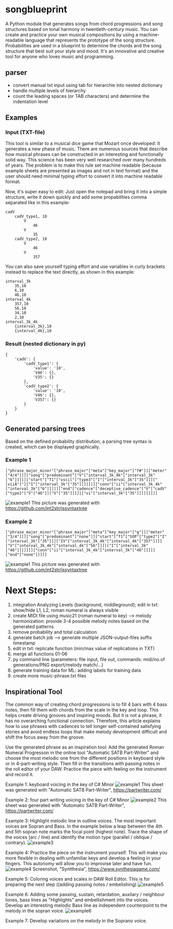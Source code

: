 # songblueprint
A Python module that generates songs from chord progressions and song structures based on tonal harmony in twentieth-century music. You can create and practice your own musical compositions by using a machine-readable language that represents the prototype of the song structure. Probabilities are used in a blueprint to determine the chords and the song structure that best suit your style and mood. It's an innovative and creative tool for anyone who loves music and programming.

## parser
- convert manual txt input using tab for hierarchie into nested dictionary
- handle multiple levels of hierarchy
- count the leading spaces (or TAB characters) and determine the indentation level

## Examples
### Input (TXT-file)
This tool is similar to a musical dice game that Mozart once developed: It generates a new phase of music. There are numerous sources that describe how musical phrases can be constructed in an interesting and functionally solid way. This science has been very well researched over many hundreds of years. The problem is to make this rule set machine readable (because example sheets are presented as images and not in text format) and the user should need minimal typing effort to convert it into machine readable format.

Now, it's super easy to edit: Just open the notepad and bring it into a simple structure, write it down quickly and add some propabilities comma separated like in this example:
```
cadV
    cadV_type1, 10
        V
            46
        V
            35
    cadV_type2, 10
        V
            46
        V
            357
```
You can also save yourself typing effort and use variables in curly brackets instead to replace the text directly, as shown in this example:
```
interval_3k
    35,10
    6,10
    46,10
interval_4k
    357,10
    56,10
    34,10
    2,10
interval_3k_4k
    {interval_3k},10
    {interval_4k},10
```
### Result (nested dictionary in py)
```
{
    'cadV': {
        'cadV_type1': {
            'value': '10',
            'V46': {},
            'V35': {}
        },
        'cadV_type2': {
            'value': '10',
            'V46': {},
            'V357': {}
        }
    }
}
```
## Generated parsing trees
Based on the defined probability distribution, a parsing tree syntax is created, which can be displayed graphically.
### Example 1
```
["phrase_major_minor"["phrase_major"["meta"["key_major"["f#"]]["meter"["4/4"]]]["song"["predominant"["V"["interval_3k_4k"["interval_3k"["6"]]]]]["start"["T1"["oscil"["type3"["I"["interval_3k"["35"]]]["[viiÂ°]"]["I"["interval_3k"["35"]]]]]]]["conn"["ii"["interval_3k_4k"["interval_3k"["6"]]]]]["end"["cadence"["deceptive_cadence"["V"["cadV"["type1"["V"["46"]]["V"["35"]]]]]["vi"["interval_3k"["35"]]]]]]]]]
```
![example1](https://github.com/LutzGue/songblueprint/blob/main/img/example1.png)
This picture was generated with https://github.com/int2str/jssyntaxtree
### Example 2
```
["phrase_major_minor"["phrase_major"["meta"["key_major"["g"]]["meter"["3/4"]]]["song"["predominant"["none"]]["start"["T1"["SOP"["type2"["I"["interval_3k"["35"]]]["IV"["interval_3k_4k"["interval_4k"["357"]]]]["V"["interval_3k_4k"["interval_4k"["56"]]]]["I"["interval_3k"["46"]]]]]]]["conn"["ii"["interval_3k_4k"["interval_3k"["46"]]]]]["end"["none"]]]]]
```
![example1](https://github.com/LutzGue/songblueprint/blob/main/img/example2.png)
This picture was generated with https://github.com/int2str/jssyntaxtree
# Next Steps:
1) integration Analyzing Levels (background, middleground); edit in txt: show/hide L1, L2, roman numeral is always visible
2) create MIDI file using music21 (roman numeral to key) --> melody harmonization: provide 3-4 possible melody notes based on the generated patterns
3) remove probability and total calculation
4) generate batch job --> generate multiple JSON-output-files suffix timestamp
5) edit in txt: replicate function (min/max value of replications in TXT)
6) merge all functions 01-06
7) py command line (parameters: file input, file out, commands: midi/no.of generations/PNG export/melody match/...)
8) generate training data for ML: adding labels for training data
9) create more music-phrase.txt files

## Inspirational Tool
The common way of creating chord progressions is to fill 4 bars with 4 bass notes, then fill them with chords from the scale in the key and loop. This helps create driving grooves and inspiring moods. But it is not a phrase, it has no overarching functional connection. Therefore, this article explains how to use phrases with cadences to tell longer self-contained satisfying stories and avoid endless loops that make melody development difficult and shift the focus away from the groove.

Use the generated phrase as an inspiration tool: Add the generated Roman Numeral Progresson in the online tool "Automatic SATB Part-Writer" and choose the most melodic one from the different positions in keyboard style or in 4-part-writing style. Then fill in the transitions with passing notes in the roll editor of your DAW. Practice the piece with feeling on the instrument and record it.

Example 1: keyboard voicing in the key of C# Minor
![example1](https://github.com/LutzGue/songblueprint/blob/main/img/keyboard_style_example1.jpg)
This sheet was generated with "Automatic SATB Part-Writer", https://partwriter.com/

Example 2: four part writing voicing in the key of C# Minor
![example2](https://github.com/LutzGue/songblueprint/blob/main/img/four_part_writing_example2.jpg)
This sheet was generated with "Automatic SATB Part-Writer", https://partwriter.com/

Example 3: Highlight melodic line in outline voices. The most important voices are Sopran and Bass. In the example below a leap between the 4th and 5th sopran note marks the focal point (highest note). Trace the shape of the voices (arc / line) and identify the motion type (parallel / oblique / contrary).
![example3](https://github.com/LutzGue/songblueprint/blob/main/img/melody_line_example_1.PNG)

Example 4: Practice the piece on the instrument yourself. This will make you more flexible in dealing with unfamiliar keys and develop a feeling in your fingers. This autonomy will allow you to improvise later and have fun.
![example4](https://github.com/LutzGue/songblueprint/blob/main/img/practicing_example_1.PNG)
Screenshot, "Syntthesia", https://www.synthesiagame.com/

Example 5: Coloring voices and scales in DAW Roll Editor. This is for preparing the next step ((adding passing notes / embelishing)
![example5](https://github.com/LutzGue/songblueprint/blob/main/img/daw_satb_example1.PNG)

Example 6: Adding some passing, sustain, retardation, auxilary / neighbour tones, bass lines as "Highlights" and embellishment into the voices. Develop an interesting melodic Bass line as independent counterpoint to the melody in the sopran voice.
![example6](https://github.com/LutzGue/songblueprint/blob/main/img/daw_satb_highlights_example1.PNG)

Example 7: Develop variations on the melody in the Soprano voice.